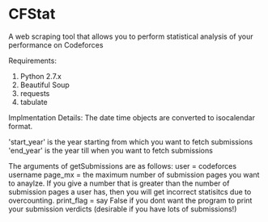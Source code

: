 # CFStat
A web scraping tool that allows you to perform statistical analysis of your performance on Codeforces

Requirements:
1. Python 2.7.x
2. Beautiful Soup
3. requests
4. tabulate

Implmentation Details:
  The date time objects are converted to isocalendar format.
  
  'start_year' is the year starting from which you want to fetch submissions
  'end_year' is the year till when you want to fetch submissions
  
  The arguments of getSubmissions are as follows:
    user = codeforces username
    page_mx = the maximum number of submission pages you want to anaylze. If you give a number that is greater than the 
    number of submission pages a user has, then you will get incorrect statisitcs due to overcounting.
    print_flag = say False if you dont want the program to print your submission verdicts (desirable if you have lots of submissions!)
    
